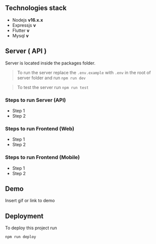 ## Technologies stack
- Nodejs          **v16.x.x**
- Expressjs       **v**
- Flutter         **v**
- Mysql           **v**

## Server ( API )
Server is located inside the packages folder.

> To run the server replace the `.env.example` with `.env` in the root of server folder and run `npm run dev`

> To test the server run `npm run test`

### Steps to run Server (API)
- Step 1
- Step 2

### Steps to run Frontend (Web)
- Step 1
- Step 2

### Steps to run Frontend (Mobile)
- Step 1
- Step 2

## Demo
Insert gif or link to demo

## Deployment
To deploy this project run

``` npm run deploy ```